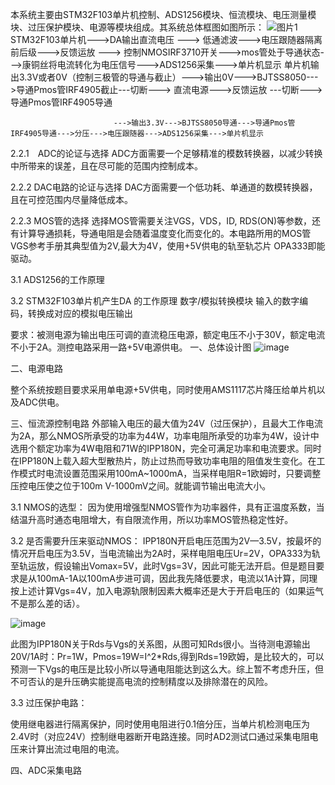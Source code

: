 本系统主要由STM32F103单片机控制、ADS1256模块、恒流模块、电压测量模块、过压保护模块、电源等模块组成。其系统总体框图如图所示：
![图片1](https://github.com/kirito-wsj/Linux.study/assets/108894598/b594e5b4-0f7b-4baa-a852-df09e16a07c7)
STM32F103单片机--->DA输出直流电压 ---> 低通滤波--->电压跟随器隔离前后级--->反馈运放 ---> 控制NMOSIRF3710开关--->mos管处于导通状态--->康铜丝将电流转化为电压信号--->ADS1256采集--->单片机显示
单片机输出3.3V或者0V（控制三极管的导通与截止）--->输出0V--->BJTSS8050--->导通Pmos管IRF4905截止---切断--->  直流电源--->反馈运放 
											---切断--->   导通Pmos管IRF4905导通

				           --->输出3.3V--->BJTSS8050导通--->导通Pmos管IRF4905导通--->分压--->电压跟随器--->ADS1256采集--->单片机显示

2.2.1　ADC的论证与选择  ADC方面需要一个足够精准的模数转换器，以减少转换中所带来的误差，且在尽可能的范围内控制成本。

2.2.2 DAC电路的论证与选择 DAC方面需要一个低功耗、单通道的数模转换器，且在可控范围内尽量降低成本。

2.2.3 MOS管的选择  选择MOS管需要关注VGS，VDS，ID, RDS(ON)等参数，还有计算导通损耗，导通电阻是会随着温度变化而变化的。本电路所用的MOS管VGS参考手册其典型值为2V,最大为4V，使用+5V供电的轨至轨芯片
OPA333即能驱动。

3.1 ADS1256的工作原理

3.2 STM32F103单片机产生DA 的工作原理
数字/模拟转换模块 输入的数字编码，转换成对应的模拟电压输出

要求：被测电源为输出电压可调的直流稳压电源，额定电压不小于30V，额定电流不小于2A。测控电路采用一路+5V电源供电。
一、总体设计图
![image](https://github.com/kirito-wsj/Linux.study/assets/108894598/20093877-a3c7-4b42-98b4-fe5b20fd6bfd)

二、电源电路

整个系统按题目要求采用单电源+5V供电，同时使用AMS1117芯片降压给单片机以及ADC供电。

三、恒流源控制电路
	外部输入电压的最大值为24V（过压保护），且最大工作电流为2A，那么NMOS所承受的功率为44W，功率电阻所承受的功率为4W，设计中选用个额定功率为4W电阻和71W的IPP180N，完全可满足功率和电流要求。同时在IPP180N上载入超大型散热片，防止过热而导致功率电阻的阻值发生变化。在工作模式时电流设置范围采用100mA~1000mA，当采样电阻R=1欧姆时，只要调整压控电压使之位于100m V-1000mV之间。就能调节输出电流大小。
 
 3.1 NMOS的选型：
因为使用增强型NMOS管作为功率器件，具有正温度系数，当结温升高时通态电阻增大，有自限流作用，所以功率MOS管热稳定性好。

3.2 是否需要升压来驱动NMOS：
IPP180N开启电压范围为2V—3.5V，按最坏的情况开启电压为3.5V，当电流输出为2A时，采样电阻电压Ur=2V，OPA333为轨至轨运放，假设输出Vomax=5V，此时Vgs=3V，因此可能无法开启。但是题目要求是从100mA-1A以100mA步进可调，因此我先降低要求，电流以1A计算，同理按上述计算Vgs=4V，加入电源轨限制因素大概率还是大于开启电压的（如果运气不是那么差的话）。

![image](https://github.com/kirito-wsj/Linux.study/assets/108894598/4b162586-943b-4cac-8709-da6f6a9f62b2)

此图为IPP180N关于Rds与Vgs的关系图，从图可知Rds很小。当待测电源输出20V/1A时：Pr=1W，Pmos=19W=I^2*Rds,得到Rds=19欧姆，是比较大的，可以预测一下Vgs的电压是比较小所以导通电阻能达到这么大。综上暂不考虑升压，但不可否认的是升压确实能提高电流的控制精度以及排除潜在的风险。

3.3 过压保护电路：

使用继电器进行隔离保护，同时使用电阻进行0.1倍分压，当单片机检测电压为2.4V时（对应24V）控制继电器断开电路连接。同时AD2测试口通过采集电阻电压来计算出流过电阻的电流。

四、ADC采集电路
